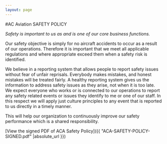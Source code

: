 ```yaml
---
layout: page
---
```


#AC Aviation SAFETY POLICY

*Safety is important to us as and is one of our core business functions.*

Our safety objective is simply for no aircraft accidents to occur as a
result of our operations.  Therefore it is important that we meet all
applicable regulations and where appropriate exceed them when a safety
risk is identified.

We believe in a reporting system that allows people to report safety
issues without fear of unfair reprisals. Everybody makes mistakes, and
honest mistakes will be treated fairly. A healthy reporting system
gives us the information to address safety issues as they arise, not
when it is too late. We expect everyone who works or is connected to
our operations to report any safety related events or issues they
identify to me or one of our staff. In this respect we will apply just
culture principles to any event that is reported to us directly in a
timely manner.

This will help our organization to continuously improve our safety
performance which is a shared responsibility.

[View the signed PDF of ACA Safety Policy]({{ "ACA-SAFETY-POLICY-SIGNED.pdf" |absolute_url }})
